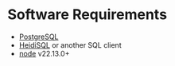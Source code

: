 # Software Requirements
- [PostgreSQL](https://www.postgresql.org)
- [HeidiSQL](https://www.heidisql.com) or another SQL client
- [node](https://nodejs.org/en) v22.13.0+